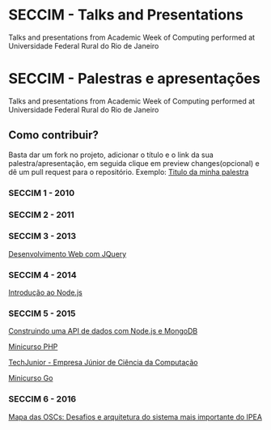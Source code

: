 # SECCIM - Talks and Presentations
Talks and presentations from Academic Week of Computing performed at Universidade Federal Rural do Rio de Janeiro

# SECCIM - Palestras e apresentações
Talks and presentations from Academic Week of Computing performed at Universidade Federal Rural do Rio de Janeiro

## Como contribuir?
Basta dar um fork no projeto, adicionar o título e o link da sua palestra/apresentação, em seguida clique em preview changes(opcional) e dê um pull request para o repositório.
Exemplo:
[Titulo da minha palestra](https://github.com/raulsenaferreira)


### SECCIM 1 - 2010


### SECCIM 2 - 2011


### SECCIM 3 - 2013
[Desenvolvimento Web com JQuery](https://github.com/raulsenaferreira/Talks-and-Presentations/blob/master/apresenta%C3%A7%C3%A3o%20jQuery%20-%20III%20SECCIM%202013.pdf)

### SECCIM 4 - 2014
[Introdução ao Node.js](https://github.com/raulsenaferreira/Talks-and-Presentations/blob/master/Introducao_ao_Node.js%20-%20IV%20SECCIM%20%26%20UFF%20DevWeek%202014.pdf)

### SECCIM 5 - 2015
[Construindo uma API de dados com Node.js e MongoDB](https://github.com/raulsenaferreira/Talks-and-Presentations/blob/master/API%20de%20dados%20Node.js%20e%20MongoDB%20%20-%20V%20SECCIM%202015.pdf)

[Minicurso PHP](https://github.com/arrudamichel/minicurso-php-seccim-ufrrj)

[TechJunior - Empresa Júnior de Ciência da Computação](https://github.com/raulsenaferreira/Talks-and-Presentations/blob/master/Apresenta%C3%A7%C3%A3o%20Inicial%20da%20EJ%20-%202015.pdf)

[Minicurso Go](https://github.com/mendesmiguel/minicurso-go-ufrrj)

### SECCIM 6 - 2016
[Mapa das OSCs: Desafios e arquitetura do sistema mais importante do IPEA](https://github.com/raulsenaferreira/Talks-and-Presentations/blob/master/Talk%20-%20DevWeek.pdf)
